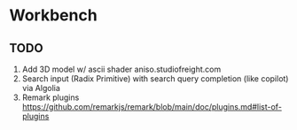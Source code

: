 # Workbench

## TODO

1. Add 3D model w/ ascii shader aniso.studiofreight.com
2. Search input (Radix Primitive) with search query completion (like copilot) via Algolia
3. Remark plugins https://github.com/remarkjs/remark/blob/main/doc/plugins.md#list-of-plugins
